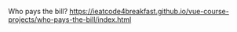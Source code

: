 Who pays the bill?
https://ieatcode4breakfast.github.io/vue-course-projects/who-pays-the-bill/index.html
